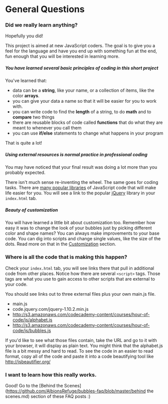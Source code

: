 General Questions
===

### Did we really learn anything?

Hopefully you did!  

This project is aimed at new JavaScript coders. The goal is to give you a feel for the language and have you end up with something fun at the end, fun enough that you will be interested in learning more. 

##### You have learned several basic principles of coding in this short project

You've learned that:

- data can be a **string**, like your name, or a collection of items, like the color **arrays**. 
- you can give your data a name so that it will be easier for you to work with.
- you can write code to find the **length** of a string, to do **math** and to **compare** two things
- there are reusable blocks of code called **functions** that do what they are meant to whenever you call them
- you can use **if/else** statements to change what happens in your program

That is quite a lot!
 
##### Using external resources is normal practice in professional coding 

You may have noticed that your final result was doing a lot more than you probably expected. 

There isn't much sense re-inventing the wheel. The same goes for coding tasks. There are [many popular libraries](http://en.wikipedia.org/wiki/List_of_JavaScript_libraries) of JavaScript code that will make life easier for you. You will see a link to the popular [jQuery](http://en.wikipedia.org/wiki/JQuery) library in your `index.html` tab.

##### Beauty of customization

You will have learned a little bit about customization too. Remember how easy it was to change the look of your bubbles just by picking different color and shape names? You can always make improvements to your base code. You can dig into scripts and change single values, like the size of the dots. Read more on that in the [Customization](https://github.com/AlbionsRefuge/bubbles-faq/blob/master/customization.md) section.

### Where is all the code that is making this happen?

Check your `index.html` tab, you will see links there that pull in additional code from other places. Notice how there are several `<script>` tags. Those tags are what you use to gain access to other scripts that are external to your code.

You should see links out to three external files plus your own main.js file.

- main.js
- code.jquery.com/jquery-1.10.2.min.js
- http://s3.amazonaws.com/codecademy-content/courses/hour-of-code/js/alphabet.js
- http://s3.amazonaws.com/codecademy-content/courses/hour-of-code/js/bubbles.js

If you'd like to see what those files contain, take the URL and go to it with your browser, it will display as plain text. You might think that the alphabet.js file is a bit messy and hard to read. To see the code in an easier to read format, copy all of the code and paste it into a code beautifying tool like http://jsbeautifier.org/

### I want to learn how this really works.

Good!  Go to the [Behind the Scenes](https://github.com/AlbionsRefuge/bubbles-faq/blob/master/behind the scenes.md)  section of these FAQ posts :)
